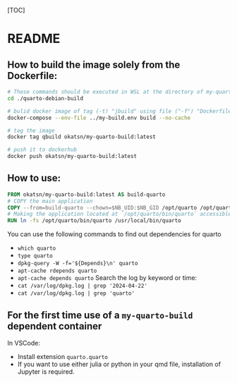 [TOC]

# README
## How to build the image solely from the Dockerfile:

```bash
# These commands should be executed in WSL at the directory of my-quarto-build
cd ./quarto-debian-build

# bulid docker image of tag (-t) "jbuild" using file ("-f") "Dockerfile" in the context of current directory (`.` in the end)
docker-compose --env-file ../my-build.env build --no-cache

# tag the image 
docker tag qbuild okatsn/my-quarto-build:latest

# push it to dockerhub
docker push okatsn/my-quarto-build:latest
```

## How to use:
```Dockerfile
FROM okatsn/my-quarto-build:latest AS build-quarto
# COPY the main application
COPY --from=build-quarto --chown=$NB_UID:$NB_GID /opt/quarto /opt/quarto
# Making the application located at `/opt/quarto/bin/quarto` accessible from anywhere on your system by simply using the command `quarto`.
RUN ln -fs /opt/quarto/bin/quarto /usr/local/bin/quarto
```
You can use the following commands to find out dependencies for quarto
- `which quarto`
- `type quarto`
- `dpkg-query -W -f='${Depends}\n' quarto`
- `apt-cache rdepends quarto`
- `apt-cache depends quarto`
Search the log by keyword or time:
- `cat /var/log/dpkg.log | grep '2024-04-22'`
- `cat /var/log/dpkg.log | grep 'quarto'`

## For the first time use of a `my-quarto-build` dependent container

In VSCode:
- Install extension `quarto.quarto`
- If you want to use either julia or python in your qmd file, installation of Jupyter is required.
